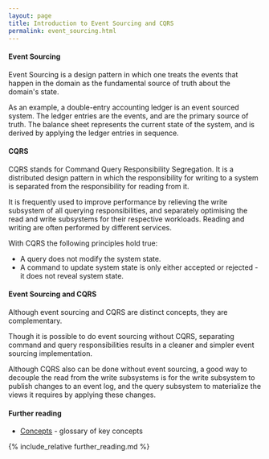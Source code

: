 ```yaml
---
layout: page
title: Introduction to Event Sourcing and CQRS
permalink: event_sourcing.html
---
```


#### Event Sourcing

Event Sourcing is a design pattern in which one treats the events that happen in the domain 
as the fundamental source of truth about the domain's state.

As an example, a double-entry accounting ledger is an event sourced system. 
The ledger entries are the events, and are the primary source of truth.
The balance sheet represents the current state of the system, and is derived by applying the ledger entries in sequence.

#### CQRS

CQRS stands for Command Query Responsibility Segregation. It is a distributed design pattern in which the responsibility 
for writing to a system is separated from the responsibility for reading from it.

It is frequently used to improve performance by relieving the write subsystem of all querying responsibilities,
and separately optimising the read and write subsystems for their respective workloads. 
Reading and writing are often performed by different services.

With CQRS the following principles hold true:
* A query does not modify the system state.
* A command to update system state is only either accepted or rejected - it does not reveal system state.

#### Event Sourcing and CQRS

Although event sourcing and CQRS are distinct concepts, they are complementary.

Though it is possible to do event sourcing without CQRS, separating command and query responsibilities results in a 
cleaner and simpler event sourcing implementation.

Although CQRS also can be done without event sourcing, 
a good way to decouple the read from the write subsystems is for 
the write subsystem to publish changes to an event log,
and the query subsystem to materialize the views it requires by applying these changes.

#### Further reading
   * [Concepts](concepts.md) - glossary of key concepts
   
{% include_relative further_reading.md %}
 
